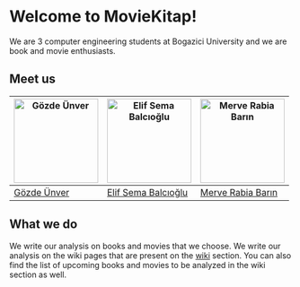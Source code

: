 # Welcome to MovieKitap!
We are 3 computer engineering students at Bogazici University and we are book and movie enthusiasts.
## Meet us
<img src="https://avatars.githubusercontent.com/GozdeUnver" alt="Gözde Ünver" width="150">|<img src="https://avatars.githubusercontent.com/u/19885359?v=4" alt="Elif Sema Balcıoğlu" width="150">|<img src="https://avatars.githubusercontent.com/u/35612610?v=4" alt="Merve Rabia Barın" width="150">|
|---|---|---|
|[Gözde Ünver](https://github.com/GozdeUnver)|[Elif Sema Balcıoğlu](https://github.com/fileames)|[Merve Rabia Barın](https://github.com/mrabiabrn)|
## What we do
We write our analysis on books and movies that 
we choose. We write our analysis on the wiki pages that are present on the [wiki](https://github.com/GozdeUnver/MovieKitap/wiki) section. You can also find the list of upcoming books and movies to be analyzed in the wiki section as well.
